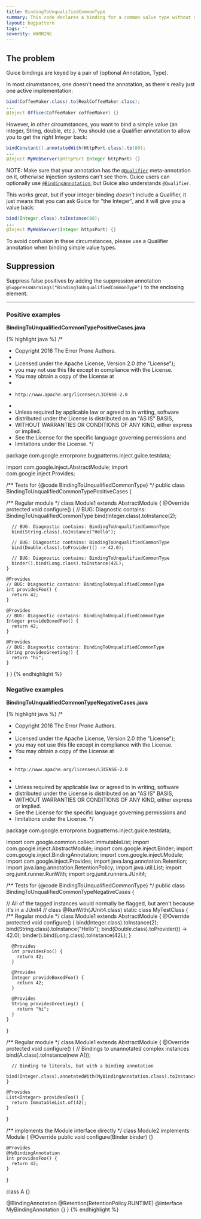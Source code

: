 ```yaml
---
title: BindingToUnqualifiedCommonType
summary: This code declares a binding for a common value type without a Qualifier annotation.
layout: bugpattern
tags: ''
severity: WARNING
---
```


<!--
*** AUTO-GENERATED, DO NOT MODIFY ***
To make changes, edit the @BugPattern annotation or the explanation in docs/bugpattern.
-->


## The problem
Guice bindings are keyed by a pair of (optional Annotation, Type).

In most cirumstances, one doesn't need the annotation, as there's really just
one active implementation:

```java
bind(CoffeeMaker.class).to(RealCoffeeMaker.class);
...
@Inject Office(CoffeeMaker coffeeMaker) {}
```

However, in other circumstances, you want to bind a simple value (an integer,
String, double, etc.). You should use a Qualifier annotation to allow you to get
the *right* Integer back:

```java
bindConstant().annotatedWith(HttpPort.class).to(80);
...
@Inject MyWebServer(@HttpPort Integer httpPort) {}
```

NOTE: Make sure that your annotation has the [`@Qualifier`] meta-annotation on
it, otherwise injection systems can't see them. Guice users can optionally use
[`@BindingAnnotation`], but Guice also understands `@Qualifier`.

This works great, but if your integer binding *doesn't* include a Qualifier, it
just means that you can ask Guice for "the Integer", and it will give you a
value back:

```java
bind(Integer.class).toInstance(80);
...
@Inject MyWebServer(Integer httpsPort) {}
```

To avoid confusion in these circumstances, please use a Qualifier annotation
when binding simple value types.

[`@Qualifier`]: http://docs.oracle.com/javaee/6/api/javax/inject/Qualifier.html
[`@BindingAnnotation`]: https://github.com/google/guice/wiki/BindingAnnotations

## Suppression
Suppress false positives by adding the suppression annotation `@SuppressWarnings("BindingToUnqualifiedCommonType")` to the enclosing element.


----------

### Positive examples
__BindingToUnqualifiedCommonTypePositiveCases.java__

{% highlight java %}
/*
 * Copyright 2016 The Error Prone Authors.
 *
 * Licensed under the Apache License, Version 2.0 (the "License");
 * you may not use this file except in compliance with the License.
 * You may obtain a copy of the License at
 *
 *     http://www.apache.org/licenses/LICENSE-2.0
 *
 * Unless required by applicable law or agreed to in writing, software
 * distributed under the License is distributed on an "AS IS" BASIS,
 * WITHOUT WARRANTIES OR CONDITIONS OF ANY KIND, either express or implied.
 * See the License for the specific language governing permissions and
 * limitations under the License.
 */

package com.google.errorprone.bugpatterns.inject.guice.testdata;

import com.google.inject.AbstractModule;
import com.google.inject.Provides;

/** Tests for {@code BindingToUnqualifiedCommonType} */
public class BindingToUnqualifiedCommonTypePositiveCases {

  /** Regular module */
  class Module1 extends AbstractModule {
    @Override
    protected void configure() {
      // BUG: Diagnostic contains: BindingToUnqualifiedCommonType
      bind(Integer.class).toInstance(2);

      // BUG: Diagnostic contains: BindingToUnqualifiedCommonType
      bind(String.class).toInstance("Hello");

      // BUG: Diagnostic contains: BindingToUnqualifiedCommonType
      bind(Double.class).toProvider(() -> 42.0);

      // BUG: Diagnostic contains: BindingToUnqualifiedCommonType
      binder().bind(Long.class).toInstance(42L);
    }

    @Provides
    // BUG: Diagnostic contains: BindingToUnqualifiedCommonType
    int providesFoo() {
      return 42;
    }

    @Provides
    // BUG: Diagnostic contains: BindingToUnqualifiedCommonType
    Integer provideBoxedFoo() {
      return 42;
    }

    @Provides
    // BUG: Diagnostic contains: BindingToUnqualifiedCommonType
    String providesGreeting() {
      return "hi";
    }
  }
}
{% endhighlight %}

### Negative examples
__BindingToUnqualifiedCommonTypeNegativeCases.java__

{% highlight java %}
/*
 * Copyright 2016 The Error Prone Authors.
 *
 * Licensed under the Apache License, Version 2.0 (the "License");
 * you may not use this file except in compliance with the License.
 * You may obtain a copy of the License at
 *
 *     http://www.apache.org/licenses/LICENSE-2.0
 *
 * Unless required by applicable law or agreed to in writing, software
 * distributed under the License is distributed on an "AS IS" BASIS,
 * WITHOUT WARRANTIES OR CONDITIONS OF ANY KIND, either express or implied.
 * See the License for the specific language governing permissions and
 * limitations under the License.
 */

package com.google.errorprone.bugpatterns.inject.guice.testdata;

import com.google.common.collect.ImmutableList;
import com.google.inject.AbstractModule;
import com.google.inject.Binder;
import com.google.inject.BindingAnnotation;
import com.google.inject.Module;
import com.google.inject.Provides;
import java.lang.annotation.Retention;
import java.lang.annotation.RetentionPolicy;
import java.util.List;
import org.junit.runner.RunWith;
import org.junit.runners.JUnit4;

/** Tests for {@code BindingToUnqualifiedCommonType} */
public class BindingToUnqualifiedCommonTypeNegativeCases {

  // All of the tagged instances would normally be flagged, but aren't because it's in a JUnit4
  // class
  @RunWith(JUnit4.class)
  static class MyTestClass {
    /** Regular module */
    class Module1 extends AbstractModule {
      @Override
      protected void configure() {
        bind(Integer.class).toInstance(2);
        bind(String.class).toInstance("Hello");
        bind(Double.class).toProvider(() -> 42.0);
        binder().bind(Long.class).toInstance(42L);
      }

      @Provides
      int providesFoo() {
        return 42;
      }

      @Provides
      Integer provideBoxedFoo() {
        return 42;
      }

      @Provides
      String providesGreeting() {
        return "hi";
      }
    }
  }

  /** Regular module */
  class Module1 extends AbstractModule {
    @Override
    protected void configure() {
      // Bindings to unannotated complex instances
      bind(A.class).toInstance(new A());

      // Binding to literals, but with a binding annotation
      bind(Integer.class).annotatedWith(MyBindingAnnotation.class).toInstance(42);
    }

    @Provides
    List<Integer> providesFoo() {
      return ImmutableList.of(42);
    }
  }

  /** implements the Module interface directly */
  class Module2 implements Module {
    @Override
    public void configure(Binder binder) {}

    @Provides
    @MyBindingAnnotation
    int providesFoo() {
      return 42;
    }
  }

  class A {}

  @BindingAnnotation
  @Retention(RetentionPolicy.RUNTIME)
  @interface MyBindingAnnotation {}
}
{% endhighlight %}

